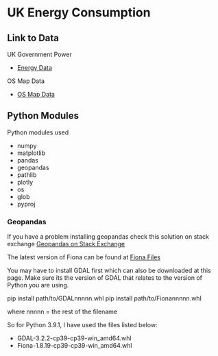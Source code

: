 # UK Energy Consumption

## Link to Data

UK Government Power

- [Energy Data](https://www.gov.uk/government/statistics/postcode-level-electricity-estimates-2015-experimental)

OS Map Data

- [OS Map Data](https://www.ordnancesurvey.co.uk/business-government/products/code-point-open)

## Python Modules

Python modules used

- numpy
- matplotlib
- pandas
- geopandas
- pathlib
- plotly
- os
- glob
- pyproj

### Geopandas

If you have a problem installing geopandas check this solution on stack exchange [Geopandas on Stack Exchange](https://gis.stackexchange.com/questions/330840/error-installing-geopandas)

The latest version of Fiona can be found at [Fiona Files](https://www.lfd.uci.edu/~gohlke/pythonlibs/#fiona)

You may have to install GDAL first which can also be downloaded at this page. Make sure its the version of GDAL that relates to the version of Python you are using.

pip install path/to/GDALnnnnn.whl
pip install path/to/Fionannnnn.whl

where nnnnn = the rest of the filename

So for Python 3.9.1, I have used the files listed below:

- GDAL-3.2.2-cp39-cp39-win_amd64.whl
- Fiona-1.8.19-cp39-cp39-win_amd64.whl
